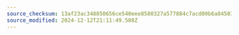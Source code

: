 ```yaml
---
source_checksum: 13af23ac348850656ce540eee8580327a577884c7acd09b6a84503fad2ac7cb0
source_modified: 2024-12-12T21:11:49.588Z
---
```


